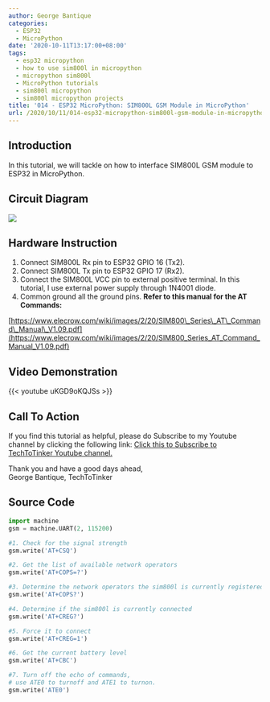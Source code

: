 ```yaml
---
author: George Bantique
categories:
  - ESP32
  - MicroPython
date: '2020-10-11T13:17:00+08:00'
tags:
  - esp32 micropython
  - how to use sim800l in micropython
  - micropython sim800l
  - MicroPython tutorials
  - sim800l micropython
  - sim800l micropython projects
title: '014 - ESP32 MicroPython: SIM800L GSM Module in MicroPython'
url: /2020/10/11/014-esp32-micropython-sim800l-gsm-module-in-micropython/
---
```


## **Introduction**

In this tutorial, we will tackle on how to interface SIM800L GSM module to ESP32 in MicroPython.

## **Circuit Diagram**

![](/images/sim800l_intro_mp.png)

## **Hardware Instruction**

1. Connect SIM800L Rx pin to ESP32 GPIO 16 (Tx2).
2. Connect SIM800L Tx pin to ESP32 GPIO 17 (Rx2).  
3. Connect the SIM800L VCC pin to external positive terminal. In this tutorial, I use external power supply through 1N4001 diode.  
4. Common ground all the ground pins. **Refer to this manual for the AT Commands:**

[https://www.elecrow.com/wiki/images/2/20/SIM800\_Series\_AT\_Command\_Manual\_V1.09.pdf](https://www.elecrow.com/wiki/images/2/20/SIM800_Series_AT_Command_Manual_V1.09.pdf)

## **Video Demonstration**

{{< youtube uKGD9oKQJSs >}}

## **Call To Action**

If you find this tutorial as helpful, please do Subscribe to my Youtube channel by clicking the following link: [Click this to Subscribe to TechToTinker Youtube channel.](https://www.youtube.com/c/TechToTinker?sub_confirmation=1)

Thank you and have a good days ahead,  
George Bantique, TechToTinker

## **Source Code**

```py { lineNos="true" wrap="true" }
import machine
gsm = machine.UART(2, 115200)

#1. Check for the signal strength
gsm.write('AT+CSQ')

#2. Get the list of available network operators
gsm.write('AT+COPS=?')

#3. Determine the network operators the sim800l is currently registered
gsm.write('AT+COPS?')

#4. Determine if the sim800l is currently connected
gsm.write('AT+CREG?')

#5. Force it to connect
gsm.write('AT+CREG=1')

#6. Get the current battery level
gsm.write('AT+CBC')

#7. Turn off the echo of commands, 
# use ATE0 to turnoff and ATE1 to turnon.
gsm.write('ATE0')

```

